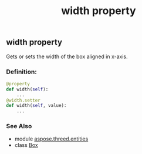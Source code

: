 ﻿---
title: width property
second_title: Aspose.3D for Python via .NET API References
description: 
type: docs
weight: 220
url: /python-net/aspose.threed.entities/box/width/
is_root: false
---

## width property


Gets or sets the width of the box aligned in x-axis.
### Definition:
```python
@property
def width(self):
    ...
@width.setter
def width(self, value):
    ...
```

### See Also
* module [aspose.threed.entities](../../)
* class [Box](/3d/python-net/aspose.threed.entities/box)

